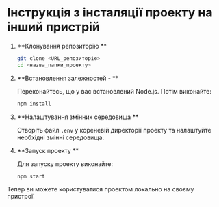 # Інструкція з інсталяції проекту на інший пристрій

1. **Клонування репозиторію **
 
   ```bash
   git clone <URL_репозиторію>
   cd <назва_папки_проекту>
   ```

2. **Встановлення залежностей - **

   Переконайтесь, що у вас встановлений Node.js. Потім виконайте:
   ```bash
   npm install
   ```

3. **Налаштування змінних середовища **

   Створіть файл `.env` у кореневій директорії проекту та налаштуйте необхідні змінні середовища.

4. **Запуск проекту **

   Для запуску проекту виконайте:
   ```bash
   npm start
   ```

Тепер ви можете користуватися проектом локально на своєму пристрої.
